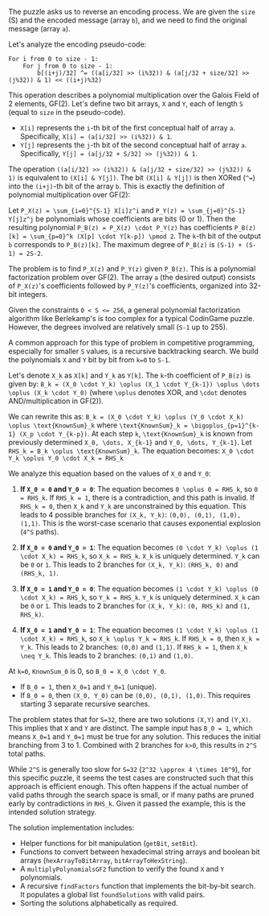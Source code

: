 The puzzle asks us to reverse an encoding process. We are given the `size` (S) and the encoded message (array `b`), and we need to find the original message (array `a`).

Let's analyze the encoding pseudo-code:

```
For i from 0 to size - 1:
    For j from 0 to size - 1:
        b[(i+j)/32] ^= ((a[i/32] >> (i%32)) & (a[j/32 + size/32] >> (j%32)) & 1) << ((i+j)%32)
```

This operation describes a polynomial multiplication over the Galois Field of 2 elements, GF(2).
Let's define two bit arrays, `X` and `Y`, each of length `S` (equal to `size` in the pseudo-code).
- `X[i]` represents the `i`-th bit of the first conceptual half of array `a`. Specifically, `X[i] = (a[i/32] >> (i%32)) & 1`.
- `Y[j]` represents the `j`-th bit of the second conceptual half of array `a`. Specifically, `Y[j] = (a[j/32 + S/32] >> (j%32)) & 1`.

The operation `((a[i/32] >> (i%32)) & (a[j/32 + size/32] >> (j%32)) & 1)` is equivalent to `(X[i] & Y[j])`.
The bit `(X[i] & Y[j])` is then XORed (`^=`) into the `(i+j)`-th bit of the array `b`. This is exactly the definition of polynomial multiplication over GF(2):

Let `P_X(z) = \sum_{i=0}^{S-1} X[i]z^i` and `P_Y(z) = \sum_{j=0}^{S-1} Y[j]z^j` be polynomials whose coefficients are bits (0 or 1).
Then the resulting polynomial `P_B(z) = P_X(z) \cdot P_Y(z)` has coefficients `P_B(z)[k] = \sum_{p=0}^k (X[p] \cdot Y[k-p]) \pmod 2`.
The `k`-th bit of the output `b` corresponds to `P_B(z)[k]`. The maximum degree of `P_B(z)` is `(S-1) + (S-1) = 2S-2`.

The problem is to find `P_X(z)` and `P_Y(z)` given `P_B(z)`. This is a polynomial factorization problem over GF(2).
The array `a` (the desired output) consists of `P_X(z)`'s coefficients followed by `P_Y(z)`'s coefficients, organized into 32-bit integers.

Given the constraints `0 < S <= 256`, a general polynomial factorization algorithm like Berlekamp's is too complex for a typical CodinGame puzzle. However, the degrees involved are relatively small (`S-1` up to 255).

A common approach for this type of problem in competitive programming, especially for smaller `S` values, is a recursive backtracking search. We build the polynomials `X` and `Y` bit by bit from `k=0` to `S-1`.

Let's denote `X_k` as `X[k]` and `Y_k` as `Y[k]`. The `k`-th coefficient of `P_B(z)` is given by:
`B_k = (X_0 \cdot Y_k) \oplus (X_1 \cdot Y_{k-1}) \oplus \dots \oplus (X_k \cdot Y_0)`
(where `\oplus` denotes XOR, and `\cdot` denotes AND/multiplication in GF(2)).

We can rewrite this as:
`B_k = (X_0 \cdot Y_k) \oplus (Y_0 \cdot X_k) \oplus \text{KnownSum}_k`
where `\text{KnownSum}_k = \bigoplus_{p=1}^{k-1} (X_p \cdot Y_{k-p})`.
At each step `k`, `\text{KnownSum}_k` is known from previously determined `X_0, \dots, X_{k-1}` and `Y_0, \dots, Y_{k-1}`.
Let `RHS_k = B_k \oplus \text{KnownSum}_k`. The equation becomes:
`X_0 \cdot Y_k \oplus Y_0 \cdot X_k = RHS_k`

We analyze this equation based on the values of `X_0` and `Y_0`:
1.  **If `X_0 = 0` and `Y_0 = 0`**:
    The equation becomes `0 \oplus 0 = RHS_k`, so `0 = RHS_k`.
    If `RHS_k = 1`, there is a contradiction, and this path is invalid.
    If `RHS_k = 0`, then `X_k` and `Y_k` are unconstrained by this equation. This leads to 4 possible branches for `(X_k, Y_k)`: `(0,0), (0,1), (1,0), (1,1)`. This is the worst-case scenario that causes exponential explosion (`4^S` paths).

2.  **If `X_0 = 0` and `Y_0 = 1`**:
    The equation becomes `(0 \cdot Y_k) \oplus (1 \cdot X_k) = RHS_k`, so `X_k = RHS_k`.
    `X_k` is uniquely determined. `Y_k` can be `0` or `1`. This leads to 2 branches for `(X_k, Y_k)`: `(RHS_k, 0)` and `(RHS_k, 1)`.

3.  **If `X_0 = 1` and `Y_0 = 0`**:
    The equation becomes `(1 \cdot Y_k) \oplus (0 \cdot X_k) = RHS_k`, so `Y_k = RHS_k`.
    `Y_k` is uniquely determined. `X_k` can be `0` or `1`. This leads to 2 branches for `(X_k, Y_k)`: `(0, RHS_k)` and `(1, RHS_k)`.

4.  **If `X_0 = 1` and `Y_0 = 1`**:
    The equation becomes `(1 \cdot Y_k) \oplus (1 \cdot X_k) = RHS_k`, so `X_k \oplus Y_k = RHS_k`.
    If `RHS_k = 0`, then `X_k = Y_k`. This leads to 2 branches: `(0,0)` and `(1,1)`.
    If `RHS_k = 1`, then `X_k \neq Y_k`. This leads to 2 branches: `(0,1)` and `(1,0)`.

At `k=0`, `KnownSum_0` is 0, so `B_0 = X_0 \cdot Y_0`.
- If `B_0 = 1`, then `X_0=1` and `Y_0=1` (unique).
- If `B_0 = 0`, then `(X_0, Y_0)` can be `(0,0), (0,1), (1,0)`. This requires starting 3 separate recursive searches.

The problem states that for `S=32`, there are two solutions `(X,Y)` and `(Y,X)`. This implies that `X` and `Y` are distinct. The sample input has `B_0 = 1`, which means `X_0=1` and `Y_0=1` must be true for any solution. This reduces the initial branching from 3 to 1. Combined with 2 branches for `k>0`, this results in `2^S` total paths.

While `2^S` is generally too slow for `S=32` (`2^32 \approx 4 \times 10^9`), for this specific puzzle, it seems the test cases are constructed such that this approach is efficient enough. This often happens if the actual number of valid paths through the search space is small, or if many paths are pruned early by contradictions in `RHS_k`. Given it passed the example, this is the intended solution strategy.

The solution implementation includes:
-   Helper functions for bit manipulation (`getBit`, `setBit`).
-   Functions to convert between hexadecimal string arrays and boolean bit arrays (`hexArrayToBitArray`, `bitArrayToHexString`).
-   A `multiplyPolynomialsGF2` function to verify the found `X` and `Y` polynomials.
-   A recursive `findFactors` function that implements the bit-by-bit search. It populates a global list `foundSolutions` with valid pairs.
-   Sorting the solutions alphabetically as required.